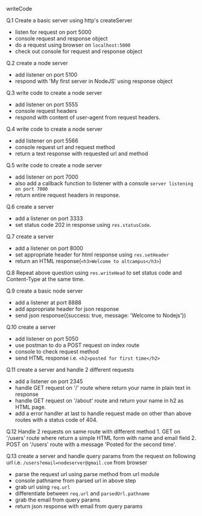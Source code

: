 writeCode

Q.1 Create a basic server using http's createServer
  - listen for request on port 5000
  - console request and response object
  - do a request using browser on `localhost:5000`
  - check out console for request and response object

Q.2 create a node server 
  - add listener on port 5100
  - respond with 'My first server in NodeJS' using response object

Q.3 write code to create a node server 
  - add listener on port 5555
  - console request headers
  - respond with content of user-agent from request headers.

Q.4 write code to create a node server 
  - add listener on port 5566
  - console request url and request method
  - return a text response with requested url and method

Q.5 write code to create a node server 
  - add listener on port 7000
  - also add a callback function to listener with a console `server listening on port 7000`
  - return entire request headers in response.

Q.6 create a server
  - add a listener on port 3333
  - set status code 202 in response using `res.statusCode`.

Q.7 create a server 
  - add a listener on port 8000
  - set appropriate header for html response using `res.setHeader`
  - return an HTML response(`<h3>Welcome to altcampus</h3>`) 

Q.8 Repeat above question using `res.writeHead` to set status code and Content-Type at the same time.

Q.9 create a basic node server
  - add a listener at port 8888
  - add appropriate header for json response
  - send json response({success: true, message: 'Welcome to Nodejs'})

Q.10 create a server
  - add listener on port 5050
  - use postman to do a POST request on index route
  - console to check request method
  - send HTML response i.e. `<h2>posted for first time</h2>`

Q.11 create a server and handle 2 different requests
  - add a listener on port 2345
  - handle GET request on '/' route where return your name in plain text in response
  - handle GET request on '/about' route and return your name in h2 as HTML page.
  - add a error handler at last to handle request made on other than above routes with a status code of 404.
    
Q.12 Handle 2 requests on same route with different method
    1. GET on '/users' route where return a simple HTML form with name and email field
    2. POST on '/users' route with a message 'Posted for the second time'.

Q.13 create a server and handle query params from the request on following url i.e. `/users?email=nodeserver@gmail.com` from browser

  - parse the  request url using parse method from url module
  - console pathname from parsed url in above step
  - grab url using `req.url`
  - differentiate between `req.url` and `parsedUrl.pathname`
  - grab the email from query params
  - return json response with email from query params